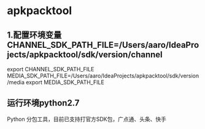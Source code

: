# apkpacktool
## 1.配置环境变量CHANNEL_SDK_PATH_FILE=/Users/aaro/IdeaProjects/apkpacktool/sdk/version/channel
export CHANNEL_SDK_PATH_FILE
MEDIA_SDK_PATH_FILE=/Users/aaro/IdeaProjects/apkpacktool/sdk/version/media
export MEDIA_SDK_PATH_FILE
## 运行环境python2.7
Python 分包工具，目前已支持打官方SDK包，广点通、头条、快手
